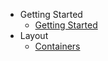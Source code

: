 * Getting Started
    * [Getting Started](/getting-started/getting-started)
* Layout
    * [Containers](/layout-property/containers)
